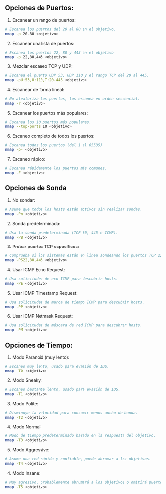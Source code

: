 ## Opciones de Puertos:
1. Escanear un rango de puertos:

```sh
# Escanea los puertos del 20 al 80 en el objetivo.
nmap -p 20-80 <objetivo>
```

2. Escanear una lista de puertos:

```sh
# Escanea los puertos 22, 80 y 443 en el objetivo
nmap -p 22,80,443 <objetivo>
```

3. Mezclar escaneo TCP y UDP:

```sh
# Escanea el puerto UDP 53, UDP 110 y el rango TCP del 20 al 445.
nmap -pU:53,U:110,T:20-445 <objetivo>
```

4. Escanear de forma lineal:

```sh
# No aleatoriza los puertos, los escanea en orden secuencial.
nmap -r <objetivo>
```

5. Escanear los puertos más populares:

```sh
# Escanea los 10 puertos más populares.
nmap --top-ports 10 <objetivo>
```

6. Escaneo completo de todos los puertos:

```sh
# Escanea todos los puertos (del 1 al 65535)
nmap -p- <objetivo>
```

7. Escaneo rápido:

```sh
# Escanea rápidamente los puertos más comunes.
nmap -F <objetivo>
```

## Opciones de Sonda

1. No sondar:

```sh
# Asume que todos los hosts están activos sin realizar sondas.
nmap -Pn <objetivo>
```

2. Sonda predeterminada:

```sh
# Usa la sonda predeterminada (TCP 80, 445 e ICMP).
nmap -PB <objetivo>
```

3. Probar puertos TCP específicos:

```sh
# Comprueba si los sistemas están en línea sondeando los puertos TCP 22, 80 y 443.
nmap -PS22,80,443 <objetivo>
```

4. Usar ICMP Echo Request:

```sh
# Usa solicitudes de eco ICMP para descubrir hosts.
nmap -PE <objetivo>
```

5. Usar ICMP Timestamp Request:

```sh
# Usa solicitudes de marca de tiempo ICMP para descubrir hosts.
nmap -PP <objetivo>
```

6. Usar ICMP Netmask Request:

```sh
# Usa solicitudes de máscara de red ICMP para descubrir hosts.
nmap -PM <objetivo>
```

## Opciones de Tiempo:

1. Modo Paranoid (muy lento):

```sh
# Escaneo muy lento, usado para evasión de IDS.
nmap -T0 <objetivo>
```

2. Modo Sneaky:

```sh
# Escaneo bastante lento, usado para evasión de IDS.
nmap -T1 <objetivo>
```

3. Modo Polite:

```sh
# Disminuye la velocidad para consumir menos ancho de banda.
nmap -T2 <objetivo>
```

4. Modo Normal:

```sh
# Modo de tiempo predeterminado basado en la respuesta del objetivo.
nmap -T3 <objetivo>
```

5. Modo Aggressive:

```sh
# Asume una red rápida y confiable, puede abrumar a los objetivos.
nmap -T4 <objetivo>
```

4. Modo Insane:

```sh
# Muy agresivo, probablemente abrumará a los objetivos o omitirá puertos abiertos.
nmap -T5 <objetivo>
```